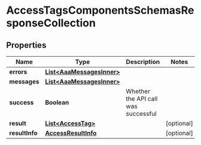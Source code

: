 

# AccessTagsComponentsSchemasResponseCollection


## Properties

| Name | Type | Description | Notes |
|------------ | ------------- | ------------- | -------------|
|**errors** | [**List&lt;AaaMessagesInner&gt;**](AaaMessagesInner.md) |  |  |
|**messages** | [**List&lt;AaaMessagesInner&gt;**](AaaMessagesInner.md) |  |  |
|**success** | **Boolean** | Whether the API call was successful |  |
|**result** | [**List&lt;AccessTag&gt;**](AccessTag.md) |  |  [optional] |
|**resultInfo** | [**AccessResultInfo**](AccessResultInfo.md) |  |  [optional] |



